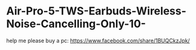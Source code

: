 # Air-Pro-5-TWS-Earbuds-Wireless-Noise-Cancelling-Only-10-
help me please buy a pc: https://www.facebook.com/share/1BUQCkzJpk/
